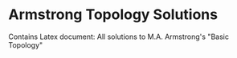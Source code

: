 # Armstrong Topology Solutions
Contains Latex document: All solutions to M.A. Armstrong's "Basic Topology"
